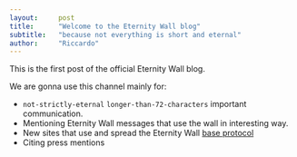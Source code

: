 ```yaml
---
layout:     post
title:      "Welcome to the Eternity Wall blog"
subtitle:   "because not everything is short and eternal"
author:     "Riccardo"
---
```


This is the first post of the official Eternity Wall blog.

We are gonna use this channel mainly for:

* `not-strictly-eternal` `longer-than-72-characters` important communication.
* Mentioning Eternity Wall messages that use the wall in interesting way.
* New sites that use and spread the Eternity Wall [base protocol](http://eternitywall.it/api)
* Citing press mentions
